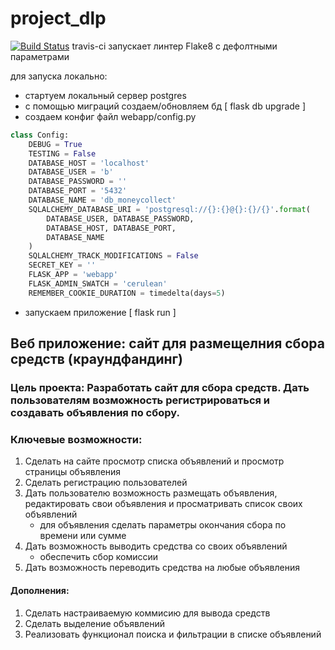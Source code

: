 # project_dlp

[![Build Status](https://app.travis-ci.com/kochetkov-i/project_dlp.svg?branch=main)](https://app.travis-ci.com/kochetkov-i/project_dlp)
travis-ci запускает линтер Flake8 с дефолтными параметрами

для запуска локально:
- стартуем локальный сервер postgres
- с помощью миграций создаем/обновляем бд [ flask db upgrade ]
- создаем конфиг файл webapp/config.py 
```py
class Config:
    DEBUG = True
    TESTING = False
    DATABASE_HOST = 'localhost'
    DATABASE_USER = 'b'
    DATABASE_PASSWORD = ''
    DATABASE_PORT = '5432'
    DATABASE_NAME = 'db_moneycollect'
    SQLALCHEMY_DATABASE_URI = 'postgresql://{}:{}@{}:{}/{}'.format(
        DATABASE_USER, DATABASE_PASSWORD,
        DATABASE_HOST, DATABASE_PORT,
        DATABASE_NAME
    )
    SQLALCHEMY_TRACK_MODIFICATIONS = False
    SECRET_KEY = ''
    FLASK_APP = 'webapp'
    FLASK_ADMIN_SWATCH = 'cerulean'
    REMEMBER_COOKIE_DURATION = timedelta(days=5)
```
- запускаем приложение [ flask run ]

## Веб приложение: сайт для размещелния сбора средств (краундфандинг)
### Цель проекта: Разработать сайт для сбора средств. Дать пользователям возможность регистрироваться и создавать объявления по сбору.

### Ключевые возможности:
1. Сделать на сайте просмотр списка объявлений и просмотр страницы объявления
2. Сделать регистрацию пользователей
3. Дать пользователю возможность размещать объявления, редактировать свои объявления и просматривать список своих объявлений
    * для объявления сделать параметры окончания сбора по времени или сумме
5. Дать возможность выводить средства со своих объявлений
    * обеспечить сбор комиссии
7. Дать возможность переводить средства на любые объявления

#### Дополнения: 
1. Сделать настраиваемую коммисию для вывода средств
2. Сделать выделение объявлений
3. Реализовать функционал поиска и фильтрации в списке объявлений

